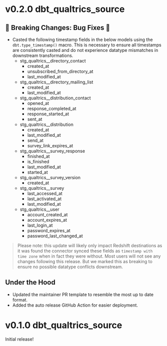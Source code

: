# v0.2.0 dbt_qualtrics_source

## 🚨 Breaking Changes: Bug Fixes 🚨
- Casted the following timestamp fields in the below models using the `dbt.type_timestamp()` macro. This is necessary to ensure all timestamps are consistently casted and do not experience datatype mismatches in downstream transformations.
    - stg_qualtrics__directory_contact
        - created_at
        - unsubscribed_from_directory_at
        - last_modified_at
    - stg_qualtrics__directory_mailing_list
        - created_at
        - last_modified_at
    - stg_qualtrics__distribution_contact
        - opened_at
        - response_completed_at
        - response_started_at
        - sent_at
    - stg_qualtrics__distribution
        - created_at
        - last_modified_at
        - send_at
        - survey_link_expires_at
    - stg_qualtrics__survey_response
        - finished_at
        - is_finished
        - last_modified_at
        - started_at
    - stg_qualtrics__survey_version
        - created_at
    - stg_qualtrics__survey
        - last_accessed_at
        - last_activated_at
        - last_modified_at
    - stg_qualtrics__user
        - account_created_at
        - account_expires_at
        - last_login_at
        - password_expires_at
        - password_last_changed_at

> Please note: this update will likely only impact Redshift destinations as it was found the connector synced these fields as `timestamp with time zone` when in fact they were without. Most users will not see any changes following this release. But we marked this as breaking to ensure no possible datatype conflicts downstream.

## Under the Hood
- Updated the maintainer PR template to resemble the most up to date format.
- Added the auto release GitHub Action for easier deployment.

# v0.1.0 dbt_qualtrics_source
Initial release!